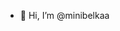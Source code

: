 - 👋 Hi, I’m @minibelkaa

<!---
minibelkaa/minibelkaa is a ✨ special ✨ repository because its `README.md` (this file) appears on your GitHub profile.
You can click the Preview link to take a look at your changes.
--->
